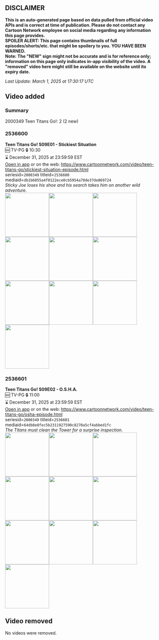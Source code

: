 ## DISCLAIMER
**This is an auto-generated page based on data pulled from official video APIs and is correct at time of publication. Please do not contact any Cartoon Network employee on social media regarding any information this page provides.**  
**SPOILER ALERT: This page contains thumbnails of full episodes/shorts/etc. that might be spoilery to you. YOU HAVE BEEN WARNED.**  
**Note: The "NEW" sign might not be accurate and is for reference only; information on this page only indicates in-app visibility of the video. A "removed" video here might still be available on the website until its expiry date.**  

_Last Update: March 1, 2025 at 17:30:17 UTC_
## Video added
### Summary
2000349 Teen Titans Go!: 2 (2 new)  
### 2536600
**Teen Titans Go! S09E01 - Stickiest Situation**  
🆕 TV-PG 🔒 10:30  
⌛ December 31, 2025 at 23:59:59 EST  
[Open in app](https://cnvideo.sercomkc.org/redirector.html?type=cnapp&seriesid=2000349&titleid=2536600&mediaid=db1b6055a4f0122ece0cb5954a70de37de869724) or on the web: https://www.cartoonnetwork.com/video/teen-titans-go/stickiest-situation-episode.html  
seriesid=`2000349` titleid=`2536600` mediaid=`db1b6055a4f0122ece0cb5954a70de37de869724`  
_Sticky Joe loses his shoe and his search takes him on another wild adventure._  
<a href="https://s3.amazonaws.com/cartoonorchestrator/2536600_001_1280x720.jpg"><img src="https://s3.amazonaws.com/cartoonorchestrator/2536600_001_640x360.jpg" height="144px" /></a><a href="https://s3.amazonaws.com/cartoonorchestrator/2536600_002_1280x720.jpg"><img src="https://s3.amazonaws.com/cartoonorchestrator/2536600_002_640x360.jpg" height="144px" /></a><a href="https://s3.amazonaws.com/cartoonorchestrator/2536600_003_1280x720.jpg"><img src="https://s3.amazonaws.com/cartoonorchestrator/2536600_003_640x360.jpg" height="144px" /></a><a href="https://s3.amazonaws.com/cartoonorchestrator/2536600_004_1280x720.jpg"><img src="https://s3.amazonaws.com/cartoonorchestrator/2536600_004_640x360.jpg" height="144px" /></a><a href="https://s3.amazonaws.com/cartoonorchestrator/2536600_005_1280x720.jpg"><img src="https://s3.amazonaws.com/cartoonorchestrator/2536600_005_640x360.jpg" height="144px" /></a><a href="https://s3.amazonaws.com/cartoonorchestrator/2536600_006_1280x720.jpg"><img src="https://s3.amazonaws.com/cartoonorchestrator/2536600_006_640x360.jpg" height="144px" /></a><a href="https://s3.amazonaws.com/cartoonorchestrator/2536600_007_1280x720.jpg"><img src="https://s3.amazonaws.com/cartoonorchestrator/2536600_007_640x360.jpg" height="144px" /></a><a href="https://s3.amazonaws.com/cartoonorchestrator/2536600_008_1280x720.jpg"><img src="https://s3.amazonaws.com/cartoonorchestrator/2536600_008_640x360.jpg" height="144px" /></a><a href="https://s3.amazonaws.com/cartoonorchestrator/2536600_009_1280x720.jpg"><img src="https://s3.amazonaws.com/cartoonorchestrator/2536600_009_640x360.jpg" height="144px" /></a><a href="https://s3.amazonaws.com/cartoonorchestrator/2536600_010_1280x720.jpg"><img src="https://s3.amazonaws.com/cartoonorchestrator/2536600_010_640x360.jpg" height="144px" /></a>
### 2536601
**Teen Titans Go! S09E02 - O.S.H.A.**  
🆕 TV-PG 🔒 11:00  
⌛ December 31, 2025 at 23:59:59 EST  
[Open in app](https://cnvideo.sercomkc.org/redirector.html?type=cnapp&seriesid=2000349&titleid=2536601&mediaid=64db8e8fec5b2311927590c8270a5cf4abbed1fc) or on the web: https://www.cartoonnetwork.com/video/teen-titans-go/osha-episode.html  
seriesid=`2000349` titleid=`2536601` mediaid=`64db8e8fec5b2311927590c8270a5cf4abbed1fc`  
_The Titans must clean the Tower for a surprise inspection._  
<a href="https://s3.amazonaws.com/cartoonorchestrator/2536601_001_1280x720.jpg"><img src="https://s3.amazonaws.com/cartoonorchestrator/2536601_001_640x360.jpg" height="144px" /></a><a href="https://s3.amazonaws.com/cartoonorchestrator/2536601_002_1280x720.jpg"><img src="https://s3.amazonaws.com/cartoonorchestrator/2536601_002_640x360.jpg" height="144px" /></a><a href="https://s3.amazonaws.com/cartoonorchestrator/2536601_003_1280x720.jpg"><img src="https://s3.amazonaws.com/cartoonorchestrator/2536601_003_640x360.jpg" height="144px" /></a><a href="https://s3.amazonaws.com/cartoonorchestrator/2536601_004_1280x720.jpg"><img src="https://s3.amazonaws.com/cartoonorchestrator/2536601_004_640x360.jpg" height="144px" /></a><a href="https://s3.amazonaws.com/cartoonorchestrator/2536601_005_1280x720.jpg"><img src="https://s3.amazonaws.com/cartoonorchestrator/2536601_005_640x360.jpg" height="144px" /></a><a href="https://s3.amazonaws.com/cartoonorchestrator/2536601_006_1280x720.jpg"><img src="https://s3.amazonaws.com/cartoonorchestrator/2536601_006_640x360.jpg" height="144px" /></a><a href="https://s3.amazonaws.com/cartoonorchestrator/2536601_007_1280x720.jpg"><img src="https://s3.amazonaws.com/cartoonorchestrator/2536601_007_640x360.jpg" height="144px" /></a><a href="https://s3.amazonaws.com/cartoonorchestrator/2536601_008_1280x720.jpg"><img src="https://s3.amazonaws.com/cartoonorchestrator/2536601_008_640x360.jpg" height="144px" /></a><a href="https://s3.amazonaws.com/cartoonorchestrator/2536601_009_1280x720.jpg"><img src="https://s3.amazonaws.com/cartoonorchestrator/2536601_009_640x360.jpg" height="144px" /></a><a href="https://s3.amazonaws.com/cartoonorchestrator/2536601_010_1280x720.jpg"><img src="https://s3.amazonaws.com/cartoonorchestrator/2536601_010_640x360.jpg" height="144px" /></a>
## Video removed
No videos were removed.  
